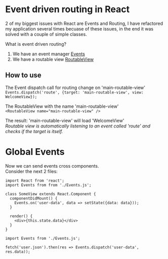 # Event driven routing in React
2 of my biggest issues with React are Events and Routing, I have refactored my application several times becuase of these issues, in the end it was solved with a couple of simple classes.  

What is event driven routing?
1. We have an event manager [Events](Events.js)
2. We have a routable view [RoutableView](RoutableView.jsx)
 
## How to use
The Event dispatch call for routing change on 'main-routable-view'  
`Events.dispatch('route', {target: 'main-routable-view', view: WelcomeView});`

The RoutableView with the name 'main-routable-view'  
`<RoutableView name="main-routable-view" />`


The result: 'main-routable-view' will load 'WelcomeView'  
_Routable view is automatically listening to an event called 'route' and checks if the target is itself._


# Global Events
Now we can send events cross components.  
Consider the next 2 files:

```
import React from 'react';
import Events from from './Events.js';

class SomeView extends React.Component {
  componentDidMount() {
    Events.on('user-data', data => setState({data: data}));
  }
  
  render() {
    <div>{this.state.data}</div>
  }
}
```


```
import Events from './Events.js';

fetch('user.json').then(res => Events.dispatch('user-data', res.data));
```



